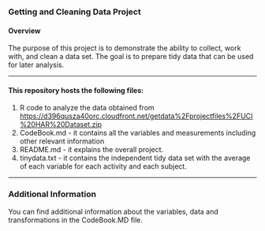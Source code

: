 ### Getting and Cleaning Data Project
#### Overview
The purpose of this project is to demonstrate the ability to collect, work with, and clean a data set. The goal is to prepare tidy data that can be used for later analysis. 

-----------------------------------------------------------------------------------------------------------------------------
#### This repository hosts the following files: 
1. R code to analyze the data obtained from https://d396qusza40orc.cloudfront.net/getdata%2Fprojectfiles%2FUCI%20HAR%20Dataset.zip
2. CodeBook.md - it contains all the variables and measurements including other relevant information
3. README.md - it explains the overall project. 
4. tinydata.txt - it contains the independent tidy data set with the average of each variable for each activity and each subject. 

-----------------------------------------------------------------------------------------------------------------------------
### Additional Information 
You can find additional information about the variables, data and transformations in the CodeBook.MD file.
